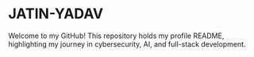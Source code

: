 # JATIN-YADAV
Welcome to my GitHub! This repository holds my profile README, highlighting my journey in cybersecurity, AI, and full-stack development.

